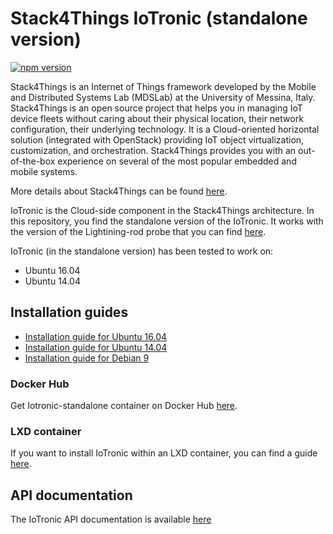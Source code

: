 # Stack4Things IoTronic (standalone version)

[![npm version](https://badge.fury.io/js/%40mdslab%2Fiotronic-standalone.svg)](https://badge.fury.io/js/%40mdslab%2Fiotronic-standalone)

Stack4Things is an Internet of Things framework developed by the Mobile and Distributed Systems Lab (MDSLab) at the University of Messina, Italy. Stack4Things is an open source project that helps you in managing IoT device fleets without caring about their physical location, their network configuration, their underlying technology. It is a Cloud-oriented horizontal solution (integrated with OpenStack) providing IoT object virtualization, customization, and orchestration. Stack4Things provides you with an out-of-the-box experience on several of the most popular embedded and mobile systems.

More details about Stack4Things can be found [here](https://github.com/MDSLab/stack4things).

IoTronic is the Cloud-side component in the Stack4Things architecture. In this repository, you find the standalone version of the IoTronic. It works with the version of the Lightining-rod probe that you can find [here](https://github.com/MDSLab/s4t-lightning-rod).

IoTronic (in the standalone version) has been tested to work on:

* Ubuntu 16.04 
* Ubuntu 14.04 

## Installation guides

* [Installation guide for Ubuntu 16.04](docs/installation_ubuntu_16.04.md)
* [Installation guide for Ubuntu 14.04](docs/installation_ubuntu_14.04.md)
* [Installation guide for Debian 9](docs/installation_debian_9.md)


### Docker Hub
Get Iotronic-standalone container on Docker Hub [here](https://cloud.docker.com/u/mdslab/repository/docker/mdslab/iotronic-standalone).

### LXD container
If you want to install IoTronic within an LXD container, you can find a guide [here](docs/installation_lxd.md).

## API documentation
The IoTronic API documentation is available [here](http://stack4things.unime.it/iotronic-api-docs/)
